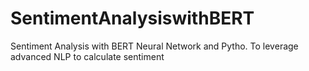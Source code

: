 # SentimentAnalysiswithBERT
Sentiment Analysis with BERT Neural Network and Pytho. To leverage advanced NLP to calculate sentiment
